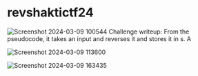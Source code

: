 # revshaktictf24

![Screenshot 2024-03-09 100544](https://github.com/dystp1a/revshaktictf24/assets/143863591/d2285efd-a354-4968-a30d-a74e1c55a15e)
Challenge writeup:
From the pseudocode, it takes an input and reverses it and stores it in s. A


![Screenshot 2024-03-09 113600](https://github.com/dystp1a/revshaktictf24/assets/143863591/9dd96a80-8014-42b7-a9d5-cd4ff55c56bf)





![Screenshot 2024-03-09 163435](https://github.com/dystp1a/revshaktictf24/assets/143863591/d750f830-9ba4-4c6e-b851-67caabe0aa24)
